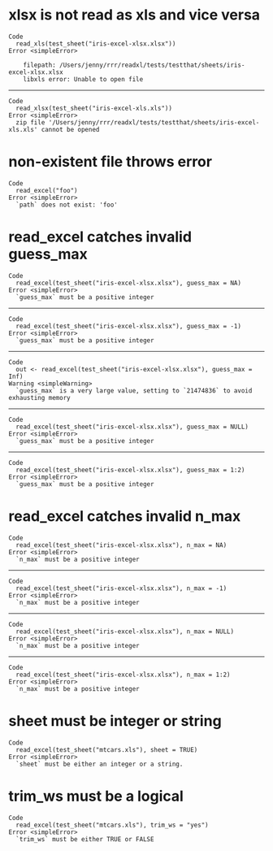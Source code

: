 # xlsx is not read as xls and vice versa

    Code
      read_xls(test_sheet("iris-excel-xlsx.xlsx"))
    Error <simpleError>
      
        filepath: /Users/jenny/rrr/readxl/tests/testthat/sheets/iris-excel-xlsx.xlsx
        libxls error: Unable to open file

---

    Code
      read_xlsx(test_sheet("iris-excel-xls.xls"))
    Error <simpleError>
      zip file '/Users/jenny/rrr/readxl/tests/testthat/sheets/iris-excel-xls.xls' cannot be opened

# non-existent file throws error

    Code
      read_excel("foo")
    Error <simpleError>
      `path` does not exist: 'foo'

# read_excel catches invalid guess_max

    Code
      read_excel(test_sheet("iris-excel-xlsx.xlsx"), guess_max = NA)
    Error <simpleError>
      `guess_max` must be a positive integer

---

    Code
      read_excel(test_sheet("iris-excel-xlsx.xlsx"), guess_max = -1)
    Error <simpleError>
      `guess_max` must be a positive integer

---

    Code
      out <- read_excel(test_sheet("iris-excel-xlsx.xlsx"), guess_max = Inf)
    Warning <simpleWarning>
      `guess_max` is a very large value, setting to `21474836` to avoid exhausting memory

---

    Code
      read_excel(test_sheet("iris-excel-xlsx.xlsx"), guess_max = NULL)
    Error <simpleError>
      `guess_max` must be a positive integer

---

    Code
      read_excel(test_sheet("iris-excel-xlsx.xlsx"), guess_max = 1:2)
    Error <simpleError>
      `guess_max` must be a positive integer

# read_excel catches invalid n_max

    Code
      read_excel(test_sheet("iris-excel-xlsx.xlsx"), n_max = NA)
    Error <simpleError>
      `n_max` must be a positive integer

---

    Code
      read_excel(test_sheet("iris-excel-xlsx.xlsx"), n_max = -1)
    Error <simpleError>
      `n_max` must be a positive integer

---

    Code
      read_excel(test_sheet("iris-excel-xlsx.xlsx"), n_max = NULL)
    Error <simpleError>
      `n_max` must be a positive integer

---

    Code
      read_excel(test_sheet("iris-excel-xlsx.xlsx"), n_max = 1:2)
    Error <simpleError>
      `n_max` must be a positive integer

# sheet must be integer or string

    Code
      read_excel(test_sheet("mtcars.xls"), sheet = TRUE)
    Error <simpleError>
      `sheet` must be either an integer or a string.

# trim_ws must be a logical

    Code
      read_excel(test_sheet("mtcars.xls"), trim_ws = "yes")
    Error <simpleError>
      `trim_ws` must be either TRUE or FALSE

